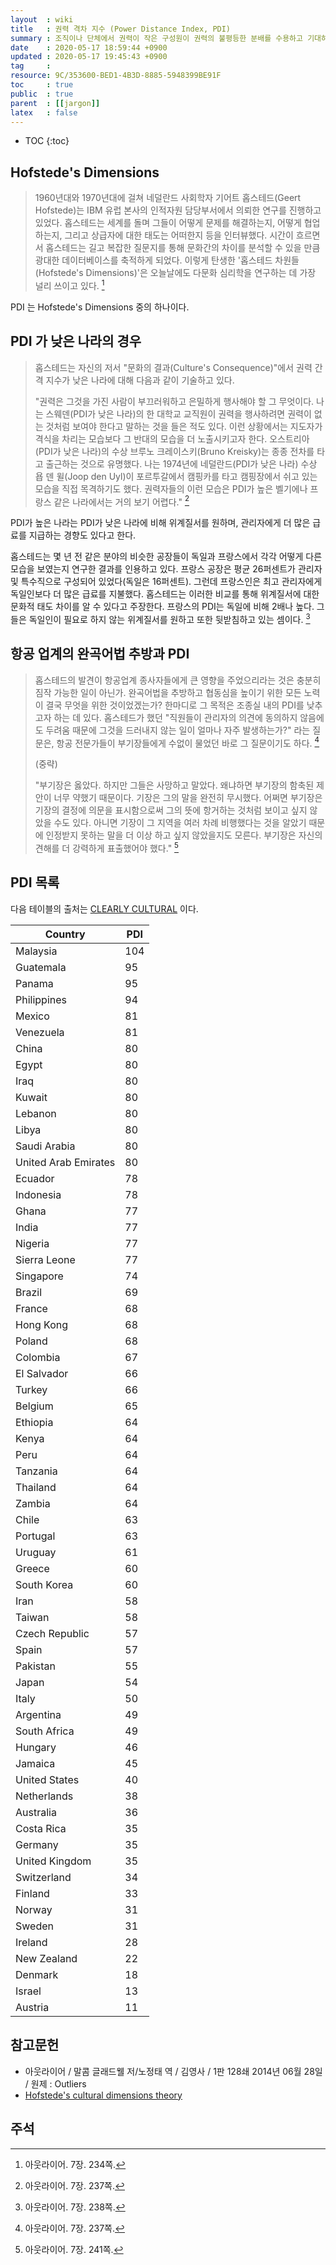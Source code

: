 ```yaml
---
layout  : wiki
title   : 권력 격차 지수 (Power Distance Index, PDI)
summary : 조직이나 단체에서 권력이 작은 구성원이 권력의 불평등한 분배를 수용하고 기대하는 정도
date    : 2020-05-17 18:59:44 +0900
updated : 2020-05-17 19:45:43 +0900
tag     : 
resource: 9C/353600-BED1-4B3D-8885-5948399BE91F
toc     : true
public  : true
parent  : [[jargon]]
latex   : false
---
```

* TOC
{:toc}

## Hofstede's Dimensions

> 1960년대와 1970년대에 걸쳐 네덜란드 사회학자 기어트 홉스테드(Geert Hofstede)는 IBM 유럽 본사의 인적자원 담당부서에서 의뢰한 연구를 진행하고 있었다.
홉스테드는 세계를 돌며 그들이 어떻게 문제를 해결하는지, 어떻게 협업하는지, 그리고 상급자에 대한 태도는 어떠한지 등을 인터뷰했다.
시간이 흐르면서 홉스테드는 길고 복잡한 질문지를 통해 문화간의 차이를 분석할 수 있을 만큼 광대한 데이터베이스를 축적하게 되었다.
이렇게 탄생한 '홉스테드 차원들(Hofstede's Dimensions)'은 오늘날에도 다문화 심리학을 연구하는 데 가장 널리 쓰이고 있다.
[^malcolm-234]

PDI 는 Hofstede's Dimensions 중의 하나이다.

## PDI 가 낮은 나라의 경우

> 홉스테드는 자신의 저서 "문화의 결과(Culture's Consequence)"에서 권력 간격 지수가 낮은 나라에 대해 다음과 같이 기술하고 있다.
>
> "권력은 그것을 가진 사람이 부끄러워하고 은밀하게 행사해야 할 그 무엇이다.
나는 스웨덴(PDI가 낮은 나라)의 한 대학교 교직원이 권력을 행사하려면 권력이 없는 것처럼 보여야 한다고 말하는 것을 들은 적도 있다.
이런 상황에서는 지도자가 격식을 차리는 모습보다 그 반대의 모습을 더 노출시키고자 한다.
오스트리아(PDI가 낮은 나라)의 수상 브루노 크레이스키(Bruno Kreisky)는 종종 전차를 타고 출근하는 것으로 유명했다.
나는 1974년에 네덜란드(PDI가 낮은 나라) 수상 욥 덴 윌(Joop den Uyl)이 포르투갈에서 캠핑카를 타고 캠핑장에서 쉬고 있는 모습을 직접 목격하기도 했다.
권력자들의 이런 모습은 PDI가 높은 벨기에나 프랑스 같은 나라에서는 거의 보기 어렵다."
[^malcolm-237]

PDI가 높은 나라는 PDI가 낮은 나라에 비해 위계질서를 원하며, 관리자에게 더 많은 급료를 지급하는 경향도 있다고 한다.

>
홉스테드는 몇 년 전 같은 분야의 비슷한 공장들이 독일과 프랑스에서 각각 어떻게 다른 모습을 보였는지 연구한 결과를 인용하고 있다.
프랑스 공장은 평균 26퍼센트가 관리자 및 특수직으로 구성되어 있었다(독일은 16퍼센트). 그런데 프랑스인은 최고 관리자에게 독일인보다 더 많은 급료를 지불했다.
홉스테드는 이러한 비교를 통해 위계질서에 대한 문화적 태도 차이를 알 수 있다고 주장한다.
프랑스의 PDI는 독일에 비해 2배나 높다. 그들은 독일인이 필요로 하지 않는 위계질서를 원하고 또한 뒷받침하고 있는 셈이다.
[^malcolm-238]

## 항공 업계의 완곡어법 추방과 PDI

> 홉스테드의 발견이 항공업계 종사자들에게 큰 영향을 주었으리라는 것은 충분히 짐작 가능한 일이 아닌가.
완곡어법을 추방하고 협동심을 높이기 위한 모든 노력이 결국 무엇을 위한 것이었겠는가?
한마디로 그 목적은 조종실 내의 PDI를 낮추고자 하는 데 있다.
홉스테드가 했던 "직원들이 관리자의 의견에 동의하지 않음에도 두려움 때문에 그것을 드러내지 않는 일이 얼마나 자주 발생하는가?"
라는 질문은, 항공 전문가들이 부기장들에게 수없이 물었던 바로 그 질문이기도 하다.
[^malcolm-237]
>
> (중략)
>
> "부기장은 옳았다. 하지만 그들은 사망하고 말았다.
왜냐하면 부기장의 함축된 제안이 너무 약했기 때문이다.
기장은 그의 말을 완전히 무시했다.
어쩌면 부기장은 기장의 결정에 의문을 표시함으로써 그의 뜻에 항거하는 것처럼 보이고 싶지 않았을 수도 있다.
아니면 기장이 그 지역을 여러 차례 비행했다는 것을 알았기 때문에 인정받지 못하는 말을 더 이상 하고 싶지 않았을지도 모른다.
부기장은 자신의 견해를 더 강력하게 표출했어야 했다."
[^malcolm-241]

## PDI 목록

다음 테이블의 출처는 [CLEARLY CULTURAL]( https://clearlycultural.com/geert-hofstede-cultural-dimensions/power-distance-index/ ) 이다.

| Country              | PDI |
| -----------------    | --- |
| Malaysia             | 104 |
| Guatemala            | 95  |
| Panama               | 95  |
| Philippines          | 94  |
| Mexico               | 81  |
| Venezuela            | 81  |
| China                | 80  |
| Egypt                | 80  |
| Iraq                 | 80  |
| Kuwait               | 80  |
| Lebanon              | 80  |
| Libya                | 80  |
| Saudi Arabia         | 80  |
| United Arab Emirates | 80  |
| Ecuador              | 78  |
| Indonesia            | 78  |
| Ghana                | 77  |
| India                | 77  |
| Nigeria              | 77  |
| Sierra Leone         | 77  |
| Singapore            | 74  |
| Brazil               | 69  |
| France               | 68  |
| Hong Kong            | 68  |
| Poland               | 68  |
| Colombia             | 67  |
| El Salvador          | 66  |
| Turkey               | 66  |
| Belgium              | 65  |
| Ethiopia             | 64  |
| Kenya                | 64  |
| Peru                 | 64  |
| Tanzania             | 64  |
| Thailand             | 64  |
| Zambia               | 64  |
| Chile                | 63  |
| Portugal             | 63  |
| Uruguay              | 61  |
| Greece               | 60  |
| South Korea          | 60  |
| Iran                 | 58  |
| Taiwan               | 58  |
| Czech Republic       | 57  |
| Spain                | 57  |
| Pakistan             | 55  |
| Japan                | 54  |
| Italy                | 50  |
| Argentina            | 49  |
| South Africa         | 49  |
| Hungary              | 46  |
| Jamaica              | 45  |
| United States        | 40  |
| Netherlands          | 38  |
| Australia            | 36  |
| Costa Rica           | 35  |
| Germany              | 35  |
| United Kingdom       | 35  |
| Switzerland          | 34  |
| Finland              | 33  |
| Norway               | 31  |
| Sweden               | 31  |
| Ireland              | 28  |
| New Zealand          | 22  |
| Denmark              | 18  |
| Israel               | 13  |
| Austria              | 11  |


## 참고문헌

- 아웃라이어 / 말콤 글래드웰 저/노정태 역 / 김영사 / 1판 128쇄 2014년 06월 28일 / 원제 : Outliers
- [Hofstede's cultural dimensions theory]( https://en.wikipedia.org/wiki/Hofstede%27s_cultural_dimensions_theory )

## 주석

[^malcolm-234]: 아웃라이어. 7장. 234쪽.
[^malcolm-237]: 아웃라이어. 7장. 237쪽.
[^malcolm-238]: 아웃라이어. 7장. 238쪽.
[^malcolm-241]: 아웃라이어. 7장. 241쪽.
